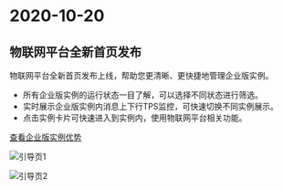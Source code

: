 # 2020-10-20

## 物联网平台全新首页发布

物联网平台全新首页发布上线，帮助您更清晰、更快捷地管理企业版实例。

-   所有企业版实例的运行状态一目了解，可以选择不同状态进行筛选。
-   实时展示企业版实例内消息上下行TPS监控，可快速切换不同实例展示。
-   点击实例卡片可快速进入到实例内，使用物联网平台相关功能。

[查看企业版实例优势](https://help.aliyun.com/document_detail/147356.html?#title-8ki-7wo-9u6)

![引导页1 ](https://static-aliyun-doc.oss-cn-hangzhou.aliyuncs.com/assets/img/zh-CN/5123913061/p175163.png)

![引导页2 ](https://static-aliyun-doc.oss-cn-hangzhou.aliyuncs.com/assets/img/zh-CN/5123913061/p175164.png)

